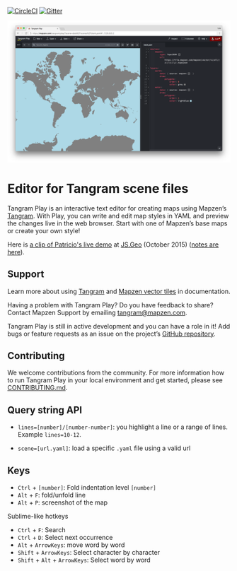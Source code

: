 [![CircleCI](https://img.shields.io/circleci/project/tangrams/tangram-play.svg?style=flat-square)](https://circleci.com/gh/tangrams/tangram-play/)
[![Gitter](https://img.shields.io/gitter/room/nwjs/nw.js.svg)](https://gitter.im/tangrams/tangram-chat)

![](data/imgs/screenshot.png)

# Editor for Tangram scene files

Tangram Play is an interactive text editor for creating maps using Mapzen’s [Tangram](https://mapzen.com/products/tangram/). With Play, you can write and edit map styles in YAML and preview the changes live in the web browser. Start with one of Mapzen’s base maps or create your own style!

Here is [a clip of Patricio's live demo](https://twitter.com/ajturner/status/652186516194762752/video/1) at [JS.Geo](http://www.jsgeo.com/) (October 2015) ([notes are here](https://github.com/mapzen/presentations/tree/master/08-2015-JSGEO)).

## Support

Learn more about using [Tangram](https://mapzen.com/documentation/tangram) and [Mapzen vector tiles](https://mapzen.com/documentation/vector-tiles/) in documentation.

Having a problem with Tangram Play? Do you have feedback to share? Contact Mapzen Support by emailing [tangram@mapzen.com](mailto:tangram@mapzen.com).

Tangram Play is still in active development and you can have a role in it! Add bugs or feature requests as an issue on the project’s [GitHub repository](https://github.com/tangrams/tangram-play/issues).

## Contributing

We welcome contributions from the community. For more information how to run Tangram Play in your local environment and get started, please see [CONTRIBUTING.md](https://github.com/tangrams/tangram-play/blob/master/CONTRIBUTING.md).

## Query string API

* ```lines=[number]/[number-number]```: you highlight a line or a range of lines. Example ```lines=10-12```.

* ```scene=[url.yaml]```: load a specific ```.yaml``` file using a valid url

## Keys

* ```Ctrl``` + ```[number]```: Fold indentation level ```[number]```
* ```Alt``` + ```F```: fold/unfold line
* ```Alt``` + ```P```: screenshot of the map

Sublime-like hotkeys
* ```Ctrl``` + ```F```: Search
* ```Ctrl``` + ```D```: Select next occurrence
* ```Alt``` + ```ArrowKeys```: move word by word
* ```Shift``` + ```ArrowKeys```: Select character by character
* ```Shift``` + ```Alt``` + ```ArrowKeys```: Select word by word
